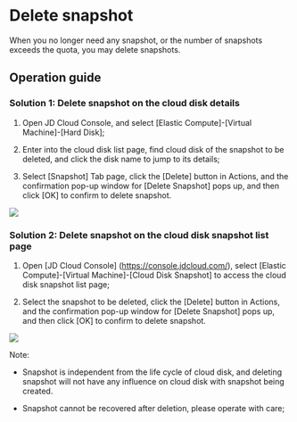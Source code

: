 # Delete snapshot

When you no longer need any snapshot, or the number of snapshots exceeds the quota, you may delete snapshots.

## Operation guide

### Solution 1: Delete snapshot on the cloud disk details

1. Open JD Cloud Console, and select [Elastic Compute]-[Virtual Machine]-[Hard Disk];

2. Enter into the cloud disk list page, find cloud disk of the snapshot to be deleted, and click the disk name to jump to its details;

3. Select [Snapshot] Tab page, click the [Delete] button in Actions, and the confirmation pop-up window for [Delete Snapshot] pops up, and then click [OK] to confirm to delete snapshot.

![](https://github.com/jdcloudcom/cn/blob/edit/image/Elastic-Compute/CloudDisk/Create-CloudDisk-SnapShot/create-snapshot-005.jpg)


### Solution 2: Delete snapshot on the cloud disk snapshot list page

1. Open [JD Cloud Console] (https://console.jdcloud.com/), select [Elastic Compute]-[Virtual Machine]-[Cloud Disk Snapshot] to access the cloud disk snapshot list page;

2. Select the snapshot to be deleted, click the [Delete] button in Actions, and the confirmation pop-up window for [Delete Snapshot] pops up, and then click [OK] to confirm to delete snapshot.


![](https://github.com/jdcloudcom/cn/blob/edit/image/Elastic-Compute/CloudDisk/Create-CloudDisk-SnapShot/create-snapshot-006.png)


Note:



- Snapshot is independent from the life cycle of cloud disk, and deleting snapshot will not have any influence on cloud disk with snapshot being created.



- Snapshot cannot be recovered after deletion, please operate with care;



